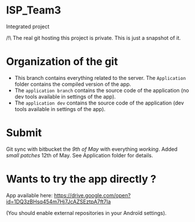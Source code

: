 # ISP_Team3
Integrated project

/!\ The real git hosting this project is private. This is just a snapshot of
 it.

# Organization of the git

* This branch contains everything related to the server. The ``Application`` folder contains the compiled version of the app.
* The ``application branch`` contains the source code of the application (no dev tools available in settings of the app).
* The ``application dev`` contains the source code of the application (dev tools available in settings of the app).


# Submit
Git sync with bitbucket the *9th of May* with everything *working*. Added *small patches* 12th of May. See Application folder for details.

# Wants to try the app directly ?
App available here: https://drive.google.com/open?id=1DQ3zBHsq454m7Hj7JcAZSEztpA7ft7Ia

(You should enable external repositories in your Androïd settings).
